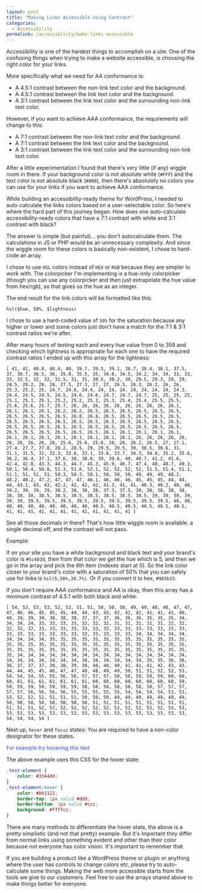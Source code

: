 ```yaml
---
layout: post
title: "Making Links Accessible Using Contrast"
categories:
  - Accessibility
permalink: /accessibility/make-links-accessible
---
```


Accessibility is one of the hardest things to accomplish on a site. One of the confusing things when trying to make a website accessible, is choosing the right color for your links.

More specifically what we need for AA conformance is:

* A 4.5:1 contrast between the non-link text color and the background.
* A 4.5:1 contrast between the link text color and the background.
* A 3:1 contrast between the link text color and the surrounding non-link text color.

However, if you want to achieve AAA conformance, the requirements will change to this:

* A 7:1 contrast between the non-link text color and the background.
* A 7:1 contrast between the link text color and the background.
* A 3:1 contrast between the link text color and the surrounding non-link text color.

After a little experimentation I found that there's very little (if any) wiggle room in there. If your background color is not absolute white (`#FFF`) and the text color is not absolute black (`#000`), then there's absolutely no colors you can use for your links if you want to achieve AAA conformance.

While building an accessibility-ready theme for WordPress, I needed to auto-calculate the links colors based on a user-selectable color. So here's where the hard part of this journey began. How does one auto-calculate accessibility-ready colors that have a 7:1 contrast with white and 3:1 contrast with black?

The answer is simple (but painful)... you don't autocalculate them. The calculations in JS or PHP would be an unnecessary complexity. And since the wiggle room for these colors is basically non-existent, I chose to hard-code an array.

I chose to use `HSL` colors instead of `HEX` or `RGB` because they are simpler to work with. The colorpicker I'm implementing is a hue-only colorpicker (though you can use any colorpicker and then just extrapolate the hue value from hex/rgb), so that gives us the hue as an integer.

The end result for the link colors will be formatted like this:

```
hsl($hue, 50%, $lightness)
```

I chose to use a hard-coded value of `50%` for the saturation because any higher or lower and some colors just don't have a match for the 7:1 & 3:1 contrast ratios we're after.

After many hours of testing each and every hue value from 0 to 359 and checking which lightness is appropriate for each one to have the required contrast ratios I ended up with this array for the lightness:

```
[ 41, 41, 40.8, 40.4, 40, 39.7, 39.5, 39.1, 38.7, 38.4, 38.1, 37.5, 37, 36.7, 36.5, 36, 35.8, 35.5, 35, 34.8, 34.5, 34.2, 34, 34, 33, 33, 33, 32.5, 32, 32, 31.5, 31, 31, 30.5, 30.2, 30, 29.5, 29.3, 29, 29, 28.5, 28.2, 28, 28, 27.5, 27.3, 27, 27, 26.5, 26.3, 26.2, 26, 26, 25.3, 25.2, 25, 24.7, 24.6, 24.4, 24, 24, 24, 24, 24, 24, 24, 24.3, 24.4, 24.5, 24.5, 24.5, 24.6, 24.6, 24.7, 24.7, 24.7, 25, 25, 25, 25, 25.1, 25.1, 25.1, 25.2, 25.2, 25.3, 25.3, 25.4, 25.4, 25.5, 25.5, 25.6, 25.6, 25.7, 25.7, 26, 26, 26, 26, 26, 26, 26, 26, 26, 26.1, 26.1, 26.1, 26.1, 26.2, 26.2, 26.5, 26.5, 26.5, 26.5, 26.5, 26.5, 26.5, 26.5, 26.5, 26.5, 26.8, 26.8, 26.5, 26.5, 26.5, 26.5, 26.5, 26.5, 26.5, 26.5, 26.5, 26.5, 26.5, 26.5, 26.5, 26.5, 26.5, 26.5, 26.5, 26.5, 26.5, 26.5, 26.5, 26.5, 26.5, 26.5, 26.5, 26.5, 26.5, 26.5, 26.5, 26.5, 26.5, 26.5, 26.5, 26.1, 26.1, 26.1, 26.1, 26.1, 26.1, 26.1, 26.1, 26.1, 26.1, 26.1, 26.1, 26.1, 26, 26, 26, 26, 26, 26, 26, 26, 26, 26, 25.6, 25.6, 25.6, 26, 26, 26.2, 26.5, 27, 27.1, 27.4, 27.7, 27.8, 28.2, 28.5, 29, 29.5, 29.5, 30, 30.5, 30.6, 31, 31.1, 31.5, 32, 32.3, 32.6, 33.1, 33.6, 33.7, 34.3, 34.8, 35.2, 35.6, 36.2, 36.4, 37.1, 37.6, 38, 38.6, 39, 39.6, 40, 40.7, 41.2, 41.6, 42.4, 42.8, 43.3, 44.3, 44.7, 45.3, 45.9, 46.7, 47.4, 48, 48.7, 49.3, 50.1, 50.4, 50.8, 51.3, 51.6, 52.1, 52, 52, 52, 52, 51.5, 51.4, 51.1, 51.1, 51, 51, 51, 50.3, 50.3, 50.1, 50, 50, 50, 49, 49, 49, 48.2, 48.2, 48.2, 47.2, 47, 47, 47, 46.1, 46, 46, 46, 45, 45, 45, 44, 44, 44, 43.1, 43, 43, 42.2, 42, 42, 42, 41.3, 41, 41, 40.3, 40.2, 40, 40, 39.2, 39, 39, 39, 38.2, 38, 38, 38, 37.3, 37.5, 38, 38, 38, 38, 38, 38, 38, 38, 38.5, 38.5, 38.5, 38.5, 38.5, 38.5, 38.5, 39, 39, 39, 39, 39, 39, 39.5, 39.5, 39.5, 39.5, 39.5, 39.5, 39.5, 39.5, 39.5, 40, 40, 40, 40, 40, 40, 40, 40, 40, 40, 40.5, 40.5, 40.5, 40.5, 40.5, 40.5, 41, 41, 41, 41, 41, 41, 41, 41, 41, 41, 41, 41 ]
```

See all those decimals in there? That's how little wiggle room is available. a single decimal off, and the contrast will not pass.

Example:

If on your site you have a white background and black text and your brand's color is `#5c403d`, then from that color we get the hue which is 5, and then we go in the array and pick the 6th item (indexes start at 0).
So the link color closer to your brand's color with a saturation of 50% that you can safely use for links is `hsl(5,50%,39.7%)`. Or if you convert it to hex, `#983b33`.

If you don't require AAA conformance and AA is okay, then this array has a minimum contrast of 4.5:1 with both black and white:

```
[ 54, 53, 53, 53, 52, 52, 51, 51, 50, 50, 50, 49, 49, 48, 48, 47, 47, 47, 46, 46, 45, 45, 45, 44, 44, 43, 43, 42, 42, 42, 41, 41, 41, 40, 40, 39, 39, 39, 38, 38, 38, 37, 37, 37, 36, 36, 36, 35, 35, 35, 34, 34, 34, 34, 33, 33, 33, 33, 32, 32, 32, 31, 31, 31, 31, 31, 32, 32, 32, 32, 32, 33, 33, 33, 33, 33, 33, 33, 33, 33, 33, 33, 33, 33, 33, 33, 33, 33, 33, 33, 33, 33, 33, 33, 33, 33, 33, 34, 34, 34, 34, 34, 34, 34, 34, 34, 35, 35, 35, 35, 35, 35, 35, 35, 35, 35, 35, 35, 35, 35, 35, 35, 35, 35, 35, 35, 35, 35, 35, 35, 35, 35, 35, 35, 35, 35, 35, 35, 35, 35, 35, 35, 35, 35, 35, 35, 35, 35, 35, 35, 35, 35, 35, 35, 34, 34, 34, 34, 34, 34, 34, 34, 34, 34, 34, 34, 34, 34, 34, 34, 34, 34, 34, 34, 34, 34, 34, 34, 34, 34, 34, 34, 34, 35, 35, 36, 36, 36, 37, 37, 37, 38, 38, 39, 39, 40, 40, 40, 41, 41, 41, 42, 43, 43, 44, 44, 45, 45, 46, 47, 47, 48, 48, 49, 49, 50, 51, 51, 52, 52, 53, 54, 54, 54, 55, 55, 56, 56, 57, 57, 57, 58, 58, 59, 59, 59, 60, 60, 60, 61, 61, 61, 61, 61, 61, 61, 60, 60, 60, 60, 60, 60, 60, 60, 59, 59, 59, 59, 59, 59, 59, 59, 58, 58, 58, 58, 58, 58, 58, 57, 57, 57, 57, 57, 56, 56, 56, 56, 55, 55, 55, 55, 55, 54, 54, 54, 54, 53, 53, 53, 52, 52, 52, 51, 51, 51, 50, 50, 50, 49, 49, 49, 49, 49, 49, 49, 50, 50, 50, 50, 50, 50, 50, 50, 51, 51, 51, 51, 51, 51, 51, 51, 51, 51, 51, 51, 52, 52, 52, 52, 52, 52, 52, 52, 52, 52, 52, 52, 53, 53, 53, 53, 53, 53, 53, 53, 53, 53, 53, 53, 53, 53, 53, 53, 53, 53, 53, 54, 54, 54, 54 ]
```

Next up, `hover` and `focus` states: You are required to have a non-color designator for these states.

<span class="test-element">For example try hovering this text</span>
<style>.test-element{color:#3344dd;}.test-element:hover {color:#bb1122;border-top: 1px solid #ddd;border-bottom: 1px solid #ccc;background: #ffffcc;}</style>

The above example uses this CSS for the hover state:


```css
.test-element {
    color: #3344dd;
}
.test-element:hover {
    color: #bb1122;
    border-top: 1px solid #ddd;
    border-bottom: 1px solid #ccc;
    background: #ffffcc;
}
```

There are many methods to differentiate the hover state, the above is a pretty simplistic (and not that pretty) example. But it's important they differ from normal links using something evident and other than their color because not everyone has color vision. It's important to remember that.

If you are building a product like a WordPress theme or plugin or anything where the user has controls to change colors etc, please try to auto-calculate some things. Making the web more accessible starts from the tools we give to our customers. Feel free to use the arrays shared above to make things better for everyone.
